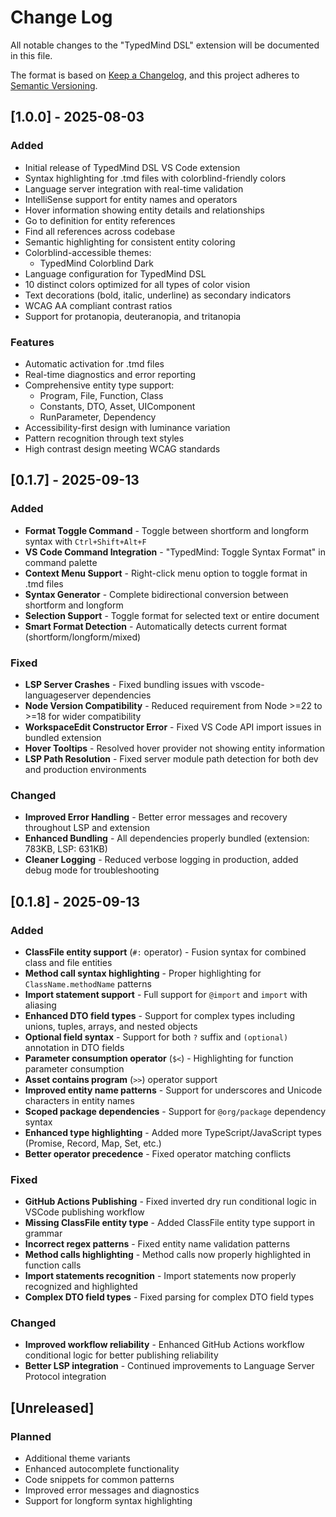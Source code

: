 # Change Log

All notable changes to the "TypedMind DSL" extension will be documented in this file.

The format is based on [Keep a Changelog](https://keepachangelog.com/en/1.0.0/),
and this project adheres to [Semantic Versioning](https://semver.org/spec/v2.0.0.html).

## [1.0.0] - 2025-08-03

### Added
- Initial release of TypedMind DSL VS Code extension
- Syntax highlighting for .tmd files with colorblind-friendly colors
- Language server integration with real-time validation
- IntelliSense support for entity names and operators
- Hover information showing entity details and relationships
- Go to definition for entity references
- Find all references across codebase
- Semantic highlighting for consistent entity coloring
- Colorblind-accessible themes:
  - TypedMind Colorblind Dark
- Language configuration for TypedMind DSL
- 10 distinct colors optimized for all types of color vision
- Text decorations (bold, italic, underline) as secondary indicators
- WCAG AA compliant contrast ratios
- Support for protanopia, deuteranopia, and tritanopia

### Features
- Automatic activation for .tmd files
- Real-time diagnostics and error reporting
- Comprehensive entity type support:
  - Program, File, Function, Class
  - Constants, DTO, Asset, UIComponent
  - RunParameter, Dependency
- Accessibility-first design with luminance variation
- Pattern recognition through text styles
- High contrast design meeting WCAG standards

## [0.1.7] - 2025-09-13

### Added
- **Format Toggle Command** - Toggle between shortform and longform syntax with `Ctrl+Shift+Alt+F`
- **VS Code Command Integration** - "TypedMind: Toggle Syntax Format" in command palette
- **Context Menu Support** - Right-click menu option to toggle format in .tmd files
- **Syntax Generator** - Complete bidirectional conversion between shortform and longform
- **Selection Support** - Toggle format for selected text or entire document
- **Smart Format Detection** - Automatically detects current format (shortform/longform/mixed)

### Fixed
- **LSP Server Crashes** - Fixed bundling issues with vscode-languageserver dependencies
- **Node Version Compatibility** - Reduced requirement from Node >=22 to >=18 for wider compatibility
- **WorkspaceEdit Constructor Error** - Fixed VS Code API import issues in bundled extension
- **Hover Tooltips** - Resolved hover provider not showing entity information
- **LSP Path Resolution** - Fixed server module path detection for both dev and production environments

### Changed
- **Improved Error Handling** - Better error messages and recovery throughout LSP and extension
- **Enhanced Bundling** - All dependencies properly bundled (extension: 783KB, LSP: 631KB)
- **Cleaner Logging** - Reduced verbose logging in production, added debug mode for troubleshooting

## [0.1.8] - 2025-09-13

### Added
- **ClassFile entity support** (`#:` operator) - Fusion syntax for combined class and file entities
- **Method call syntax highlighting** - Proper highlighting for `ClassName.methodName` patterns
- **Import statement support** - Full support for `@import` and `import` with aliasing
- **Enhanced DTO field types** - Support for complex types including unions, tuples, arrays, and nested objects
- **Optional field syntax** - Support for both `?` suffix and `(optional)` annotation in DTO fields
- **Parameter consumption operator** (`$<`) - Highlighting for function parameter consumption
- **Asset contains program** (`>>`) operator support
- **Improved entity name patterns** - Support for underscores and Unicode characters in entity names
- **Scoped package dependencies** - Support for `@org/package` dependency syntax
- **Enhanced type highlighting** - Added more TypeScript/JavaScript types (Promise, Record, Map, Set, etc.)
- **Better operator precedence** - Fixed operator matching conflicts

### Fixed
- **GitHub Actions Publishing** - Fixed inverted dry run conditional logic in VSCode publishing workflow
- **Missing ClassFile entity type** - Added ClassFile entity type support in grammar
- **Incorrect regex patterns** - Fixed entity name validation patterns
- **Method calls highlighting** - Method calls now properly highlighted in function calls
- **Import statements recognition** - Import statements now properly recognized and highlighted
- **Complex DTO field types** - Fixed parsing for complex DTO field types

### Changed
- **Improved workflow reliability** - Enhanced GitHub Actions workflow conditional logic for better publishing reliability
- **Better LSP integration** - Continued improvements to Language Server Protocol integration

## [Unreleased]

### Planned
- Additional theme variants
- Enhanced autocomplete functionality
- Code snippets for common patterns
- Improved error messages and diagnostics
- Support for longform syntax highlighting